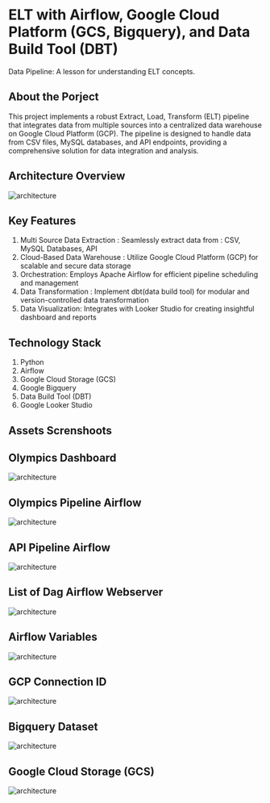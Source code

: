 # ELT with Airflow, Google Cloud Platform (GCS, Bigquery), and Data Build Tool (DBT)
Data Pipeline: A lesson for understanding ELT concepts.


## **About the Porject**
This project implements a robust Extract, Load, Transform (ELT) pipeline that integrates data from multiple sources into a centralized data warehouse on Google Cloud Platform (GCP). The pipeline is designed to handle data from CSV files, MySQL databases, and API endpoints, providing a comprehensive solution for data integration and analysis.

## **Architecture Overview**
![architecture](assets/ELT%20Architecture.png)

## **Key Features**
1. Multi Source Data Extraction : Seamlessly extract data from : CSV, MySQL Databases, API
2. Cloud-Based Data Warehouse : Utilize Google Cloud Platform (GCP) for scalable and secure data storage
3. Orchestration: Employs Apache Airflow for efficient pipeline scheduling and management
4. Data Transformation : Implement dbt(data build tool) for modular and version-controlled data transformation
5. Data Visualization: Integrates with Looker Studio for creating insightful dashboard and reports

## **Technology Stack**
1. Python
2. Airflow
3. Google Cloud Storage (GCS)
4. Google Bigquery
5. Data Build Tool (DBT)
6. Google Looker Studio 

## **Assets Screnshoots** 
## Olympics Dashboard

![architecture](assets/Olympic%20Dashboard%202024.png)

## Olympics Pipeline Airflow

![architecture](assets/Pipeline%20Depedencies.png)

## API Pipeline Airflow

![architecture](assets/API%20Pipeline.png)

## List of Dag Airflow Webserver
![architecture](assets/Airflow%20Web%20Server%20(DAG).png)

## Airflow Variables
![architecture](assets/Airflow%20Variables.png)

## GCP Connection ID 
![architecture](assets/GCP%20Connection%20ID.png)

## Bigquery Dataset
![architecture](assets/Bigquery%20Dataset.png)

## Google Cloud Storage (GCS)
![architecture](assets/Cloud%20Storage%20Warehouse.png)